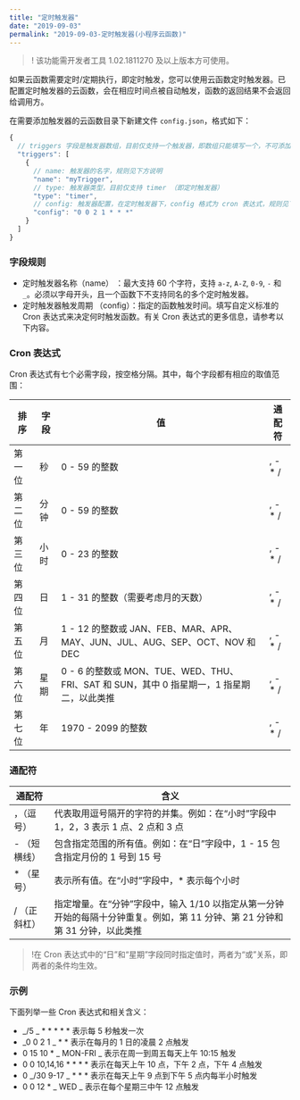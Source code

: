 ```yaml
---
title: "定时触发器"
date: "2019-09-03"
permalink: "2019-09-03-定时触发器(小程序云函数)"
---
```


> ! 该功能需开发者工具 1.02.1811270 及以上版本方可使用。

如果云函数需要定时/定期执行，即定时触发，您可以使用云函数定时触发器。已配置定时触发器的云函数，会在相应时间点被自动触发，函数的返回结果不会返回给调用方。

在需要添加触发器的云函数目录下新建文件 `config.json`，格式如下：

```js
{
  // triggers 字段是触发器数组，目前仅支持一个触发器，即数组只能填写一个，不可添加多个
  "triggers": [
    {
      // name: 触发器的名字，规则见下方说明
      "name": "myTrigger",
      // type: 触发器类型，目前仅支持 timer （即定时触发器）
      "type": "timer",
      // config: 触发器配置，在定时触发器下，config 格式为 cron 表达式，规则见下方说明
      "config": "0 0 2 1 * * *"
    }
  ]
}
```

### 字段规则

- 定时触发器名称（name） ：最大支持 60 个字符，支持 `a-z`, `A-Z`, `0-9`, `-` 和 `_`。必须以字母开头，且一个函数下不支持同名的多个定时触发器。
- 定时触发器触发周期 （config）：指定的函数触发时间。填写自定义标准的 Cron 表达式来决定何时触发函数。有关 Cron 表达式的更多信息，请参考以下内容。

### Cron 表达式

Cron 表达式有七个必需字段，按空格分隔。其中，每个字段都有相应的取值范围：

| 排序   | 字段 | 值                                                                                        | 通配符   |
| ------ | ---- | ----------------------------------------------------------------------------------------- | -------- |
| 第一位 | 秒   | 0 - 59 的整数                                                                             | , - \* / |
| 第二位 | 分钟 | 0 - 59 的整数                                                                             | , - \* / |
| 第三位 | 小时 | 0 - 23 的整数                                                                             | , - \* / |
| 第四位 | 日   | 1 - 31 的整数（需要考虑月的天数）                                                         | , - \* / |
| 第五位 | 月   | 1 - 12 的整数或 JAN、FEB、MAR、APR、MAY、JUN、JUL、AUG、SEP、OCT、NOV 和 DEC              | , - \* / |
| 第六位 | 星期 | 0 - 6 的整数或 MON、TUE、WED、THU、FRI、SAT 和 SUN，其中 0 指星期一，1 指星期二，以此类推 | , - \* / |
| 第七位 | 年   | 1970 - 2099 的整数                                                                        | , - \* / |

### 通配符

| 通配符       | 含义                                                                                                                         |
| ------------ | ---------------------------------------------------------------------------------------------------------------------------- |
| ，（逗号）   | 代表取用逗号隔开的字符的并集。例如：在“小时”字段中 1，2，3 表示 1 点、2 点和 3 点                                            |
| - （短横线） | 包含指定范围的所有值。例如：在“日”字段中，1 - 15 包含指定月份的 1 号到 15 号                                                 |
| \* （星号）  | 表示所有值。在“小时”字段中，\* 表示每个小时                                                                                  |
| / （正斜杠） | 指定增量。在“分钟”字段中，输入 1/10 以指定从第一分钟开始的每隔十分钟重复。例如，第 11 分钟、第 21 分钟和第 31 分钟，以此类推 |

> !在 Cron 表达式中的“日”和“星期”字段同时指定值时，两者为“或”关系，即两者的条件均生效。

### 示例

下面列举一些 Cron 表达式和相关含义：

- _/5 _ \* \* \* \* \* 表示每 5 秒触发一次
- _0 0 2 1 _ \* \* 表示在每月的 1 日的凌晨 2 点触发
- 0 15 10 \* _ MON-FRI _ 表示在周一到周五每天上午 10:15 触发
- 0 0 10,14,16 \* \* \* \* 表示在每天上午 10 点，下午 2 点，下午 4 点触发
- 0 _/30 9-17 _ \* \* \* 表示在每天上午 9 点到下午 5 点内每半小时触发
- 0 0 12 \* _ WED _ 表示在每个星期三中午 12 点触发
